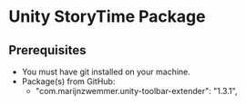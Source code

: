 # Unity StoryTime Package

## Prerequisites
* You must have git installed on your machine.
* Package(s) from GitHub:
	* "com.marijnzwemmer.unity-toolbar-extender": "1.3.1",
##

